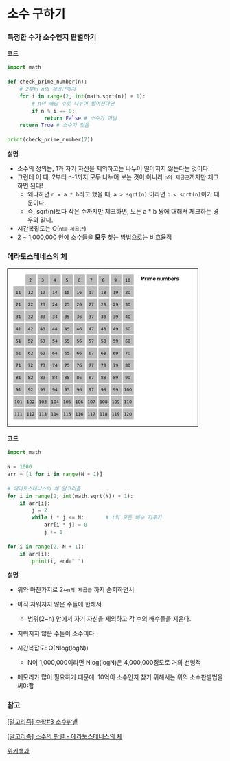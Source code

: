 # 소수 구하기

### 특정한 수가 소수인지 판별하기

**코드**

```python
import math

def check_prime_number(n):
    # 2부터 n의 제곱근까지
    for i in range(2, int(math.sqrt(n)) + 1):
        # n이 해당 수로 나누어 떨어진다면
        if n % i == 0:
            return False # 소수가 아님
    return True	# 소수가 맞음

print(check_prime_number(7))
```

**설명**

- 소수의 정의는, 1과 자기 자신을 제외하고는 나누어 떨어지지 않는다는 것이다.
- 그런데 이 때, 2부터 n-1까지 모두 나누어 보는 것이 아니라 `n의 제곱근`까지만 체크하면 된다!
  - 왜냐하면 `n = a * b`라고 했을 때, `a > sqrt(n)` 이라면 `b < sqrt(n)`이기 때문이다.
  - 즉, sqrt(n)보다 작은 수까지만 체크하면, 모든 a * b 쌍에 대해서 체크하는 경우와 같다.
- 시간복잡도는 O(`n의 제곱근`)
- 2 ~ 1,000,000 안에 소수들을 **모두** 찾는 방법으로는 비효율적



### 에라토스테네스의 체

![에라토스테네스의 체](15_Prime_Number.assets/Sieve_of_Eratosthenes_animation.gif)

**코드**

```python
import math

N = 1000 
arr = [1 for i in range(N + 1)] 

# 에라토스테니스의 체 알고리즘
for i in range(2, int(math.sqrt(N)) + 1): 
    if arr[i]: 
        j = 2
        while i * j <= N:       # i의 모든 배수 지우기
            arr[i * j] = 0
            j += 1

for i in range(2, N + 1):
    if arr[i]:
        print(i, end=" ")
```



**설명**

- 위와 마찬가지로 2~`n의 제곱근` 까지 순회하면서
- 아직 지워지지 않은 수들에 한해서
  - 범위(2~n) 안에서 자기 자신을 제외하고 각 수의 배수들을 지운다.

- 지워지지 않은 수들이 소수이다.
- 시간복잡도: O(Nlog(logN))
  - N이 1,000,000이라면 Nlog(logN)은 4,000,000정도로 거의 선형적
- 메모리가 많이 필요하기 때문에, 10억이 소수인지 찾기 위해서는 위의 소수판별법을 써야함



### 참고

[[알고리즘] 수학#3 소수판별](https://iamsjy17.github.io/%EC%95%8C%EA%B3%A0%EB%A6%AC%EC%A6%98_%EC%88%98%ED%95%99/2019/06/03/mathproblem3.html)

[[알고리즘] 소수의 판별 - 에라토스테네스의 체](https://velog.io/@changhee09/%EC%95%8C%EA%B3%A0%EB%A6%AC%EC%A6%98-%EC%86%8C%EC%88%98%EC%9D%98-%ED%8C%90%EB%B3%84-%EC%97%90%EB%9D%BC%ED%86%A0%EC%8A%A4%ED%85%8C%EB%84%A4%EC%8A%A4%EC%9D%98-%EC%B2%B4)

[위키백과](https://ko.wikipedia.org/wiki/%EC%97%90%EB%9D%BC%ED%86%A0%EC%8A%A4%ED%85%8C%EB%84%A4%EC%8A%A4%EC%9D%98_%EC%B2%B4)